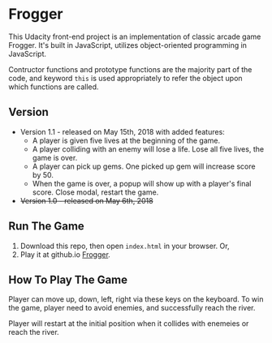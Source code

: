 # Frogger
This Udacity front-end project is an implementation of classic arcade game Frogger.  It's built in JavaScript, utilizes object-oriented programming in JavaScript. 

Contructor functions and prototype functions are the majority part of the code, and keyword `this` is used appropriately to refer the object upon which functions are called.

## Version
* Version 1.1 - released on May 15th, 2018 with added features:
  * A player is given five lives at the beginning of the game.
  * A player colliding with an enemy will lose a life. Lose all five lives, the game is over.
  * A player can pick up gems. One picked up gem will increase score by 50.
  * When the game is over, a popup will show up with a player's final score. Close modal, restart the game.
* ~~Version 1.0 - released on May 6th, 2018~~

## Run The Game
1. Download this repo, then open `index.html` in your browser. Or,
2. Play it at github.io [Frogger](https://eqlz.github.io/frogger/).

## How To Play The Game
Player can move up, down, left, right via these keys on the keyboard.  To win the game, player need to avoid enemies, and successfully reach the river.

Player will restart at the initial position when it collides with enemeies or reach the river.
